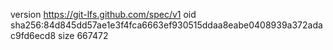 version https://git-lfs.github.com/spec/v1
oid sha256:84d845dd57ae1e3f4fca6663ef930515ddaa8eabe0408939a372adac9fd6ecd8
size 667472
